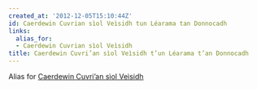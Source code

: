 ```yaml
---
created_at: '2012-12-05T15:10:44Z'
id: Caerdewin Cuvrian sìol Veìsidh tun Léarama tan Donnocadh
links:
  alias_for:
  - Caerdewin Cuvrian sìol Veìsidh
title: Caerdewin Cuvri’an sìol Veìsidh t’un Léarama t’an Donnocadh
---
```


Alias for [Caerdewin Cuvri’an sìol Veìsidh]

  [Caerdewin Cuvri’an sìol Veìsidh]: Caerdewin_Cuvri’an_sìol_Veìsidh